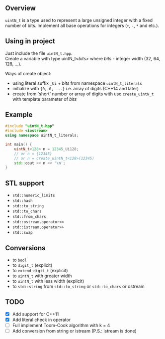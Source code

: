 ## Overview

`uintN_t` is a type used to represent a large unsigned integer with a fixed number of bits.
Implement all base operations for integers (`+`, `-`, `*` and etc.).

## Using in project

Just include the file `uintN_t.hpp`.  
Create a variable with type uintN_t<*bits*> where *bits* - integer width (32, 64, 128, ...).

Ways of create object:
- using literal suffix `_Ui` + *bits* from namespace `uintN_t_literals`
- initialize with `{0, 0, ...}` i.e. array of digits (C++14 and later)
- create from 'short' number or array of digits with use `create_uintN_t` with template parameter of *bits*

## Example

``` cpp
#include "uintN_t.hpp"
#include <iostream>
using namespace uintN_t_literals;

int main() {
    uintN_t<128> n = 12345_Ui128;
    // or n = {12345}
    // or n = create_uintN_t<128>(12345)
    std::cout << n << '\n';
}
```

## STL support

- `std::numeric_limits`
- `std::hash`
- `std::to_string`
- `std::to_chars`
- `std::from_chars`
- `std::ostream.operator<<`
- `std::istream.operator>>`
- `std::swap`

## Conversions

- to `bool`
- to `digit_t` (explicit)
- to `extend_digit_t` (explicit)
- to `uintN_t` with greater width
- to `uintN_t` with less width (explicit)
- to `std::string` from `std::to_string` or `std::to_chars` or ostream

## TODO

- [x] Add support for C++11
- [x] Add literal check in operator
- [ ] Full implement Toom-Cook algorithm with k = 4
- [ ] Add conversion from string or istream (P.S.: istream is done)